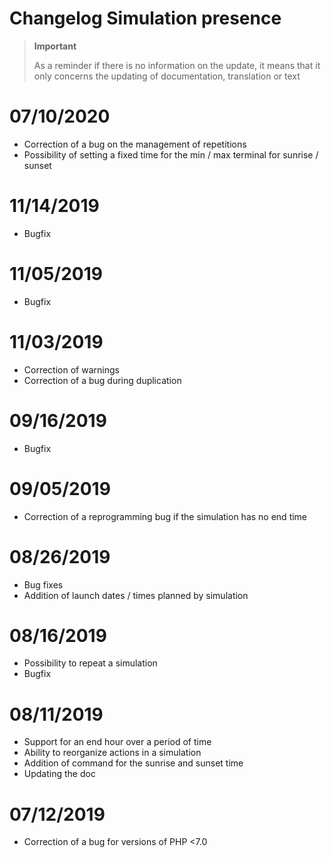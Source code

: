 # Changelog Simulation presence

>**Important**
>
>As a reminder if there is no information on the update, it means that it only concerns the updating of documentation, translation or text

# 07/10/2020

- Correction of a bug on the management of repetitions
- Possibility of setting a fixed time for the min / max terminal for sunrise / sunset

# 11/14/2019

- Bugfix

# 11/05/2019

- Bugfix

# 11/03/2019

- Correction of warnings
- Correction of a bug during duplication

# 09/16/2019

- Bugfix

# 09/05/2019

- Correction of a reprogramming bug if the simulation has no end time

# 08/26/2019

- Bug fixes
- Addition of launch dates / times planned by simulation

# 08/16/2019

- Possibility to repeat a simulation
- Bugfix

# 08/11/2019

- Support for an end hour over a period of time
- Ability to reorganize actions in a simulation
- Addition of command for the sunrise and sunset time
- Updating the doc

# 07/12/2019

- Correction of a bug for versions of PHP <7.0
